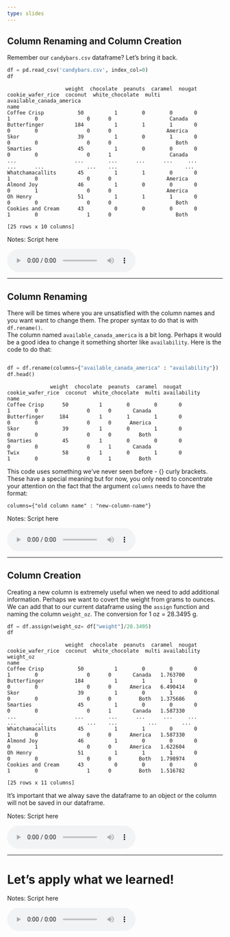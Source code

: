 ```yaml
---
type: slides
---
```


## Column Renaming and Column Creation

Remember our `candybars.csv` dataframe? Let’s bring it back.

``` python
df = pd.read_csv('candybars.csv', index_col=0)
df
```

```out
                   weight  chocolate  peanuts  caramel  nougat  cookie_wafer_rice  coconut  white_chocolate  multi available_canada_america
name                                                                                                                                       
Coffee Crisp           50          1        0        0       0                  1        0                0      0                   Canada
Butterfinger          184          1        1        1       0                  0        0                0      0                  America
Skor                   39          1        0        1       0                  0        0                0      0                     Both
Smarties               45          1        0        0       0                  0        0                0      1                   Canada
...                   ...        ...      ...      ...     ...                ...      ...              ...    ...                      ...
Whatchamacallits       45          1        1        0       0                  1        0                0      0                  America
Almond Joy             46          1        0        0       0                  0        1                0      0                  America
Oh Henry               51          1        1        1       0                  0        0                0      0                     Both
Cookies and Cream      43          0        0        0       0                  1        0                1      0                     Both

[25 rows x 10 columns]
```

Notes: Script here

<html>

<audio controls >

<source src="placeholder_audio.mp3" />

</audio>

</html>

---

## Column Renaming

There will be times where you are unsatisfied with the column names and
you want want to change them. The proper syntax to do that is with
`df.rename()`.  
The column named `available_canada_america` is a bit long. Perhaps it
would be a good idea to change it something shorter like `availability`.
Here is the code to do that:

``` python

df = df.rename(columns={"available_canada_america" : "availability"})
df.head()
```

```out
              weight  chocolate  peanuts  caramel  nougat  cookie_wafer_rice  coconut  white_chocolate  multi availability
name                                                                                                                      
Coffee Crisp      50          1        0        0       0                  1        0                0      0       Canada
Butterfinger     184          1        1        1       0                  0        0                0      0      America
Skor              39          1        0        1       0                  0        0                0      0         Both
Smarties          45          1        0        0       0                  0        0                0      1       Canada
Twix              58          1        0        1       0                  1        0                0      1         Both
```

This code uses something we’ve never seen before - {} curly brackets.
These have a special meaning but for now, you only need to concentrate
your attention on the fact that the argument `columns` needs to have the
format:

    columns={"old column name" : "new-column-name"}

Notes: Script here

<html>

<audio controls >

<source src="placeholder_audio.mp3" />

</audio>

</html>

---

## Column Creation

Creating a new column is extremely useful when we need to add additional
information. Perhaps we want to covert the weight from grams to ounces.
We can add that to our current dataframe using the `assign` function and
naming the column `weight_oz`. The conversion for 1 oz = 28.3495 g.

``` python
df = df.assign(weight_oz= df["weight"]/28.3495)
df
```

```out
                   weight  chocolate  peanuts  caramel  nougat  cookie_wafer_rice  coconut  white_chocolate  multi availability  weight_oz
name                                                                                                                                      
Coffee Crisp           50          1        0        0       0                  1        0                0      0       Canada   1.763700
Butterfinger          184          1        1        1       0                  0        0                0      0      America   6.490414
Skor                   39          1        0        1       0                  0        0                0      0         Both   1.375686
Smarties               45          1        0        0       0                  0        0                0      1       Canada   1.587330
...                   ...        ...      ...      ...     ...                ...      ...              ...    ...          ...        ...
Whatchamacallits       45          1        1        0       0                  1        0                0      0      America   1.587330
Almond Joy             46          1        0        0       0                  0        1                0      0      America   1.622604
Oh Henry               51          1        1        1       0                  0        0                0      0         Both   1.798974
Cookies and Cream      43          0        0        0       0                  1        0                1      0         Both   1.516782

[25 rows x 11 columns]
```

It’s important that we alway save the dataframe to an object or the
column will not be saved in our dataframe.

Notes: Script here

<html>

<audio controls >

<source src="placeholder_audio.mp3" />

</audio>

</html>

---

# Let’s apply what we learned\!

Notes: Script here

<html>

<audio controls >

<source src="placeholder_audio.mp3" />

</audio>

</html>
